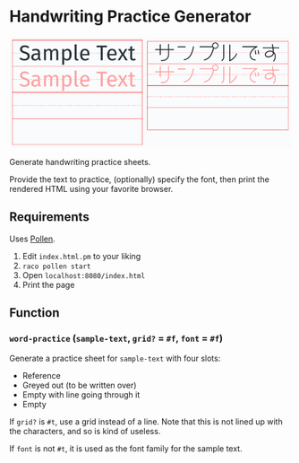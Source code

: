 # Handwriting Practice Generator

![sample](sample.png)

Generate handwriting practice sheets.

Provide the text to practice, (optionally) specify the font, then print the rendered HTML using your favorite browser.

## Requirements

Uses [Pollen](https://pollenpub.com/).

1. Edit `index.html.pm` to your liking
2. `raco pollen start`
3. Open `localhost:8080/index.html`
4. Print the page

## Function

### `word-practice` (`sample-text`, `grid?` = `#f`, `font` = `#f`)

Generate a practice sheet for `sample-text` with four slots:

- Reference
- Greyed out (to be written over)
- Empty with line going through it
- Empty

If `grid?` is `#t`, use a grid instead of a line. Note that this is not lined up with the characters, and so is kind of useless.

If `font` is not `#t`, it is used as the font family for the sample text.
